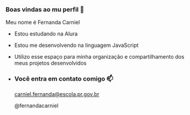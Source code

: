 ### Boas vindas ao mu perfil 💙

Meu nome é Fernanda Carniel

- Estou estudando na Alura
- Estou me desenvolvendo na linguagem JavaScript
- Utilizo esse espaço para minha organização e compartilhamento dos meus projetos desenvolvidos

- ### Você entra em contato comigo 📫

  carniel.fernanda@escola.pr.gov.br
  
  @fernandacarniel

  
